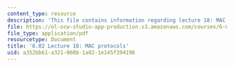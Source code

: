 ```yaml
---
content_type: resource
description: 'This file contains information regarding lecture 18: MAC protocols.'
file: https://ol-ocw-studio-app-production.s3.amazonaws.com/courses/6-02-introduction-to-eecs-ii-digital-communication-systems-fall-2012/a352bb61a321060b1a821e145f394196_MIT6_02F12_lec18.pdf
file_type: application/pdf
resourcetype: Document
title: '6.02 Lecture 18: MAC protocols'
uid: a352bb61-a321-060b-1a82-1e145f394196
---
```

